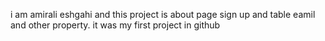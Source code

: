i am amirali eshgahi and this project is about page sign up and table eamil and other property.
it was my first project in github
